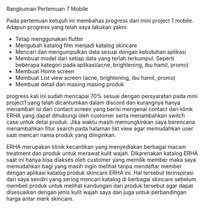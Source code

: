 Rangkuman Pertemuan 7 Mobile

Pada pertemuan ketujuh ini membahas progress dari mini project 1 mobile. Adapun progress yang telah saya lakukan yakni:
- Tetap menggunakan flutter
- Mengubah katalog film menjadi katalog skincare
- Mencari dan mengumpulkan data sesuai dengan kebutuhan aplikasi
- Membuat model dari setiap data yang terlah terkumpul. Seperti beberapa kategori pada aplikasi(acne, brightening, ibu hamil, promo)
- Membuat Home screen
- Membuat List view screen (acne, brightening, ibu hamil, promo)
- Membuat detail dari masing masing produk

progress kali ini sudah mencapai 70% sesuai dengan persyaratan pada mini project1 yang telah dicantumkan dalam discord dan kurangnya hanya menambah isi dari contact screen yang 
berisi mengenai contact dari klinik ERHA yang dapat dihubungi oleh customer serta menambahkan switch case untuk detai produk.
Jika waktu masih memungkinkan saya berencana menambahkan fitur search pada halaman list view agar memudahkan user saat mencari nama produk yang diinginkan.

ERHA merupakan klinik kecantikan yang menyediakan berbagai macam treatment dan produk untuk merawat kulit wajah. Dikarenakan katalog ERHA saat ini hanya bisa diakses oleh 
customer yang memilik member maka saya memudahkan bagi yang masih ingin melihat tanpa mendaftar member dengan aplikasi katalog produk skincare ERHA ini. Hal tersebut 
terinspirasi dari saya sendiri yang sering mencari katalog di berbagai skincare sebelum membeli produk untuk melihat kandungan dari produk tersebut agar dapat disesuaikan 
dengan jenis kulit wajah saya dan juga untuk perbandingan harga antar merk skincare.
